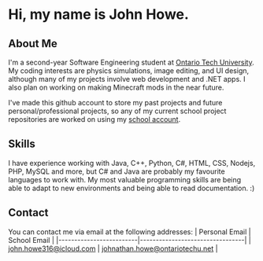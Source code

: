 # Hi, my name is John Howe.



## About Me
I'm a second-year Software Engineering student at [Ontario Tech University](ontariotechu.net).
My coding interests are physics simulations, image editing, and UI design, although many of my projects involve web development and .NET apps.
I also plan on working on making Minecraft mods in the near future.

I've made this github account to store my past projects and future personal/professional projects, 
so any of my current school project repositories are worked on using my [school account](github.com/johnh-otu).

## Skills
I have experience working with Java, C++, Python, C#, HTML, CSS, Nodejs, PHP, MySQL and more, but C# and Java are probably my favourite languages to work with.
My most valuable programming skills are being able to adapt to new environments and being able to read documentation. :)

## Contact
You can contact me via email at the following addresses:
| Personal Email          | School Email                    |
|-------------------------|---------------------------------|
| john.howe316@icloud.com | johnathan.howe@ontariotechu.net |
